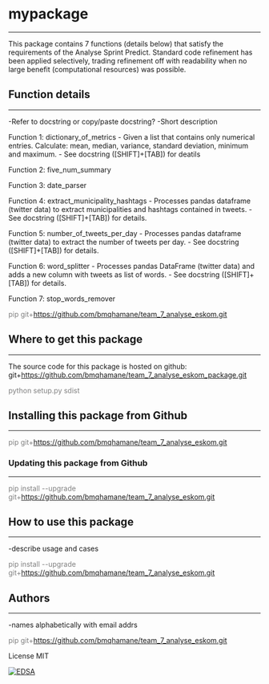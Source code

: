 # mypackage 
---

This package contains 7 functions (details below) that satisfy the requirements of the Analyse Sprint Predict.
Standard code refinement has been applied selectively, trading refinement off with readability when no large benefit (computational resources) was possible.

## Function details
----
-Refer to docstring or copy/paste docstring?
-Short description

Function 1: dictionary_of_metrics
    - Given a list that contains only numerical entries. Calculate: mean, median, variance, standard deviation, minimum and maximum.
    - See docstring ([SHIFT]+[TAB]) for deatils

Function 2: five_num_summary

Function 3: date_parser

Function 4: extract_municipality_hashtags
    - Processes pandas dataframe (twitter data) to extract municipalities and hashtags contained in tweets.
    - See docstring ([SHIFT]+[TAB]) for details.


Function 5: number_of_tweets_per_day
    - Processes pandas dataframe (twitter data) to extract the number of tweets per day.
    - See docstring ([SHIFT]+[TAB]) for details.

Function 6: word_splitter
	- Processes pandas DataFrame (twitter data) and adds a new column with tweets as list of words.
	- See docstring ([SHIFT]+[TAB]) for details.  

Function 7: stop_words_remover


<span style="color: gray;">pip git+https://github.com/bmqhamane/team_7_analyse_eskom.git</span> 

## Where to get this package
---- 
The source code for this package is hosted on github: git+https://github.com/bmqhamane/team_7_analyse_eskom_package.git

<span style="color: gray;">python setup.py sdist</span> 


## Installing this package from Github
----
<span style="color: gray;">pip git+https://github.com/bmqhamane/team_7_analyse_eskom.git</span> 

### Updating this package from Github
----
<span style="color: gray;">pip install --upgrade git+https://github.com/bmqhamane/team_7_analyse_eskom.git</span> 

## How to use this package
----
-describe usage and cases

<span style="color: gray;">pip install --upgrade git+https://github.com/bmqhamane/team_7_analyse_eskom.git</span> 

## Authors
----
-names alphabetically with email addrs

<span style="color: gray;">pip git+https://github.com/bmqhamane/team_7_analyse_eskom.git</span> 

License
MIT

[![EDSA](https://img.shields.io/travis/numpy/numpy/master.svg?label=Travis%20CI)](explore-datascience.net)
